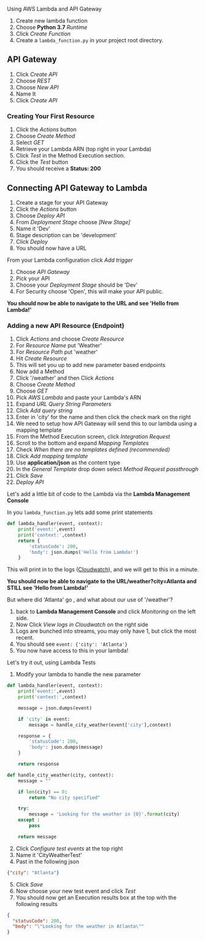 Using AWS Lambda and API Gateway

1. Create new lambda function
2. Choose **Python 3.7** _Runtime_
3. Click _Create Function_
4. Create a ```lambda_function.py``` in your project root directory.

## API Gateway

1. Click _Create API_
2. Choose _REST_
3. Choose _New API_
4. Name It
5. Click _Create API_

### Creating Your First Resource

1. Click the _Actions_ button
2. Choose _Create Method_
3. Select _GET_
4. Retrieve your Lambda ARN (top right in your Lambda)
5. Click _Test_ in the Method Execution section.
6. Click the _Test_ button  
7. You should receive a **Status: 200**

## Connecting API Gateway to Lambda

1. Create a stage for your API Gateway
  1. Click the _Actions_ button
  2. Choose _Deploy API_
  3. From _Deployment Stage_ choose _[New Stage]_
  4. Name it 'Dev'
  5. Stage description can be 'development'
  6. Click _Deploy_
  7. You should now have a URL


From your Lambda configuration click _Add trigger_
1. Choose _API Gateway_
2. Pick your API
3. Choose your _Deployment Stage_ should be 'Dev'
4. For Security choose 'Open', this will make your API public.

**You should now be able to navigate to the URL and see 'Hello from Lambda!'**

### Adding a new API Resource (Endpoint)

1. Click _Actions_ and choose _Create Resource_
2. For _Resource Name_ put 'Weather'
3. For _Resource Path_ put 'weather'
4. Hit _Create Resource_
5. This will set you up to add new parameter based endpoints
6. Now add a Method
  1. Click '/weather' and then Click _Actions_
  2. Choose _Create Method_
  3. Choose _GET_
  4. Pick _AWS Lambda_ and paste your Lambda's ARN
  5. Expand _URL Query String Parameters_
  6. Click _Add query string_
  7. Enter in 'city' for the name and then click the check mark on the right
7. We need to setup how API Gateway will send this to our lambda using a mapping template
  1. From the Method Execution screen, click _Integration Request_
  2. Scroll to the bottom and expand _Mapping Templates_
  3. Check _When there are no templates defined (recommended)_
  4. Click _Add mapping template_
  5. Use **application/json** as the content type
  6. In the _General Template_ drop down select _Method Request passthrough_
  7. Click _Save_
8. _Deploy API_

Let's add a little bit of code to the Lambda via the **Lambda Management Console**

In you ```lambda_function.py``` lets add some print statements

```python
def lambda_handler(event, context):
    print('event:',event)
    print('context:',context)
    return {
        'statusCode': 200,
        'body': json.dumps('Hello from Lambda!')
    }
```

This will print in to the logs ([Cloudwatch](https://aws.amazon.com/cloudwatch/)), and we will get to this in a minute.

**You should now be able to navigate to the URL/weather?city=Atlanta and STILL see 'Hello from Lambda!'**

But where did 'Atlanta' go , and what about our use of '/weather'?

1. back to **Lambda Management Console** and click _Monitoring_ on the left side.
2. Now Click _View logs in Cloudwatch_ on the right side
3. Logs are bunched into streams, you may only have 1, but click the most recent.
4. You should see ```event: {'city': 'Atlanta'}```
5. You now have access to this in your lambda!

Let's try it out, using Lambda Tests

1. Modify your lambda to handle the new parameter

```Python
def lambda_handler(event, context):
    print('event:',event)
    print('context:',context)

    message = json.dumps(event)

    if 'city' in event:
        message = handle_city_weather(event['city'],context)

    response = {
        'statusCode': 200,
        'body': json.dumps(message)
    }

    return response

def handle_city_weather(city, context):
    message = ""

    if len(city) == 0:
        return "No city specified"

    try:
        message = 'Looking for the weather in {0}'.format(city)
    except :
        pass

    return message
```
2. Click _Configure test events_ at the top right
3. Name it 'CityWeatherTest'
4. Past in the following json

```json
{"city": "Atlanta"}
```
5. Click _Save_
6. Now choose your new test event and click _Test_
7. You should now get an Execution results box at the top with the following results

```json
{
  "statusCode": 200,
  "body": "\"Looking for the weather in Atlanta\""
}
```
